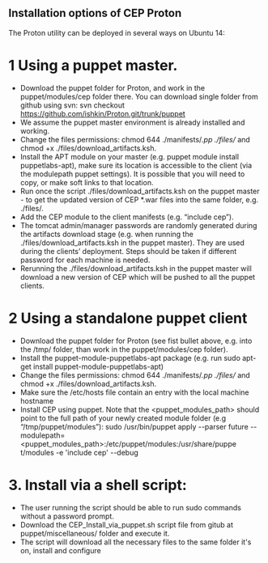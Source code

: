## Installation options of CEP Proton

The Proton utility can be deployed in several ways on Ubuntu 14:
# 1 Using a puppet master.
 * Download the puppet folder for Proton, and work in the puppet/modules/cep folder there.
You can download single folder from github using svn:
svn checkout https://github.com/ishkin/Proton.git/trunk/puppet
 * We assume the puppet master environment is already installed and working.
 * Change the files permissions: chmod 644 ./manifests/*.pp ./files/* and chmod
+x ./files/download_artifacts.ksh.
 * Install the APT module on your master (e.g. puppet module install puppetlabs-apt),
make sure its location is accessible to the client (via the modulepath puppet settings). It is
possible that you will need to copy, or make soft links to that location.
 * Run once the script ./files/download_artifacts.ksh on the puppet master - to get the updated
version of CEP *.war files into the same folder, e.g. ./files/.
 * Add the CEP module to the client manifests (e.g. “include cep”).
 * The tomcat admin/manager passwords are randomly generated during the artifacts download
stage (e.g. when running the ./files/download_artifacts.ksh in the puppet master). They are
used during the clients’ deployment. Steps should be taken if different password for each
machine is needed.
 * Rerunning the ./files/download_artifacts.ksh in the puppet master will download a new
version of CEP which will be pushed to all the puppet clients.
# 2 Using a standalone puppet client
 * Download the puppet folder for Proton (see fist bullet above, e.g. into the /tmp/ folder, than
work in the puppet/modules/cep folder).
 * Install the puppet-module-puppetlabs-apt package (e.g. run sudo apt-get install
puppet-module-puppetlabs-apt)
 * Change the files permissions: chmod 644 ./manifests/*.pp ./files/* and chmod
+x ./files/download_artifacts.ksh.
 * Make sure the /etc/hosts file contain an entry with the local machine hostname
 * Install CEP using puppet. Note that the <puppet_modules_path> should point to the full path
of your newly created module folder (e.g “/tmp/puppet/modules”):
sudo /usr/bin/puppet apply --parser future --
modulepath=<puppet_modules_path>:/etc/puppet/modules:/usr/share/puppe
t/modules -e 'include cep' --debug
# 3. Install via a shell script:
 * The user running the script should be able to run sudo commands without a password prompt.
 * Download the CEP_Install_via_puppet.sh script file from gitub at puppet/miscellaneous/
folder and execute it.
 * The script will download all the necessary files to the same folder it's on, install and configure
